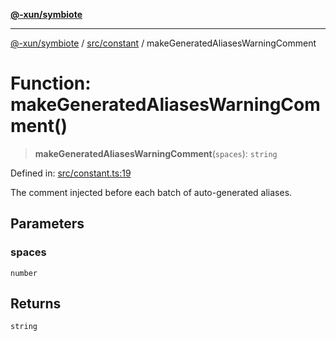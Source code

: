 [**@-xun/symbiote**](../../../README.md)

***

[@-xun/symbiote](../../../README.md) / [src/constant](../README.md) / makeGeneratedAliasesWarningComment

# Function: makeGeneratedAliasesWarningComment()

> **makeGeneratedAliasesWarningComment**(`spaces`): `string`

Defined in: [src/constant.ts:19](https://github.com/Xunnamius/symbiote/blob/023107e8d1856ee3cd449bab77222ba9d9fdb206/src/constant.ts#L19)

The comment injected before each batch of auto-generated aliases.

## Parameters

### spaces

`number`

## Returns

`string`
